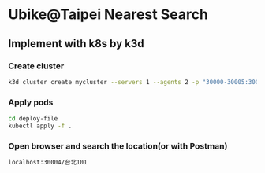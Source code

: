 
# Ubike@Taipei Nearest Search 

 
## Implement with k8s by k3d

### Create cluster
```bash
k3d cluster create mycluster --servers 1 --agents 2 -p "30000-30005:30000-30005@server:0"
```
### Apply pods
```bash
cd deploy-file
kubectl apply -f .
```
### Open browser and search the location(or with Postman)
```bash
localhost:30004/台北101
```

